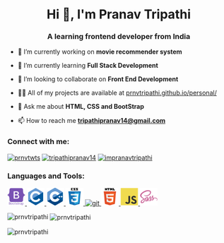 <h1 align="center">Hi 👋, I'm Pranav Tripathi</h1>
<h3 align="center">A learning frontend developer from India</h3>

- 🔭 I’m currently working on **movie recommender system**

- 🌱 I’m currently learning **Full Stack Development**

- 👯 I’m looking to collaborate on **Front End Development**

- 👨‍💻 All of my projects are available at [prnvtripathi.github.io/personal/](https://prnvtripathi.github.io/personal/)

- 💬 Ask me about **HTML, CSS and BootStrap**

- 📫 How to reach me **tripathipranav14@gmail.com**

<h3 align="left">Connect with me:</h3>
<p align="left">
<a href="https://twitter.com/prnvtwts" target="blank"><img align="center" src="https://raw.githubusercontent.com/rahuldkjain/github-profile-readme-generator/master/src/images/icons/Social/twitter.svg" alt="prnvtwts" height="30" width="40" /></a>
<a href="https://linkedin.com/in/tripathipranav14" target="blank"><img align="center" src="https://raw.githubusercontent.com/rahuldkjain/github-profile-readme-generator/master/src/images/icons/Social/linked-in-alt.svg" alt="tripathipranav14" height="30" width="40" /></a>
<a href="https://instagram.com/impranavtripathi" target="blank"><img align="center" src="https://raw.githubusercontent.com/rahuldkjain/github-profile-readme-generator/master/src/images/icons/Social/instagram.svg" alt="impranavtripathi" height="30" width="40" /></a>
</p>

<h3 align="left">Languages and Tools:</h3>
<p align="left"> <a href="https://getbootstrap.com" target="_blank" rel="noreferrer"> <img src="https://raw.githubusercontent.com/devicons/devicon/master/icons/bootstrap/bootstrap-plain-wordmark.svg" alt="bootstrap" width="40" height="40"/> </a> <a href="https://www.cprogramming.com/" target="_blank" rel="noreferrer"> <img src="https://raw.githubusercontent.com/devicons/devicon/master/icons/c/c-original.svg" alt="c" width="40" height="40"/> </a> <a href="https://www.w3schools.com/cpp/" target="_blank" rel="noreferrer"> <img src="https://raw.githubusercontent.com/devicons/devicon/master/icons/cplusplus/cplusplus-original.svg" alt="cplusplus" width="40" height="40"/> </a> <a href="https://www.w3schools.com/css/" target="_blank" rel="noreferrer"> <img src="https://raw.githubusercontent.com/devicons/devicon/master/icons/css3/css3-original-wordmark.svg" alt="css3" width="40" height="40"/> </a> <a href="https://git-scm.com/" target="_blank" rel="noreferrer"> <img src="https://www.vectorlogo.zone/logos/git-scm/git-scm-icon.svg" alt="git" width="40" height="40"/> </a> <a href="https://www.w3.org/html/" target="_blank" rel="noreferrer"> <img src="https://raw.githubusercontent.com/devicons/devicon/master/icons/html5/html5-original-wordmark.svg" alt="html5" width="40" height="40"/> </a> <a href="https://developer.mozilla.org/en-US/docs/Web/JavaScript" target="_blank" rel="noreferrer"> <img src="https://raw.githubusercontent.com/devicons/devicon/master/icons/javascript/javascript-original.svg" alt="javascript" width="40" height="40"/> </a> <a href="https://sass-lang.com" target="_blank" rel="noreferrer"> <img src="https://raw.githubusercontent.com/devicons/devicon/master/icons/sass/sass-original.svg" alt="sass" width="40" height="40"/> </a> </p>

<p><img align="left" src="https://github-readme-stats.vercel.app/api/top-langs?username=prnvtripathi&show_icons=true&theme=radical&locale=en&layout=compact" alt="prnvtripathi" /></p>

<p>&nbsp;<img align="center" src="https://github-readme-stats.vercel.app/api?username=prnvtripathi&show_icons=true&theme=radical&locale=en" alt="prnvtripathi" /></p>

<p><img align="center" src="https://github-readme-streak-stats.herokuapp.com/?user=prnvtripathi&theme=dark" alt="prnvtripathi" /></p>
